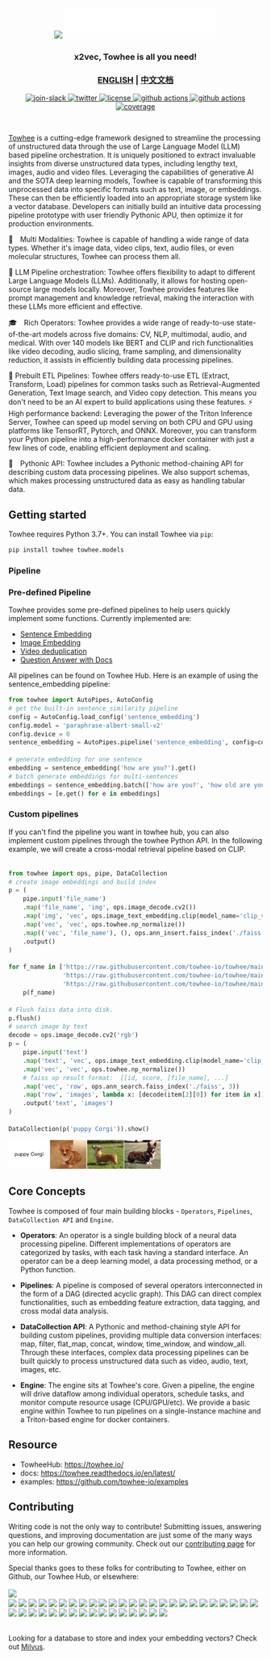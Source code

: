 &nbsp;

<p align="center">
    <img src="towhee_logo.png#gh-light-mode-only" width="60%"/>
    <img src="assets/towhee_logo_dark.png#gh-dark-mode-only" width="60%"/>
</p>


<h3 align="center">
  <p style="text-align: center;"> <span style="font-weight: bold; font: Arial, sans-serif;">x</span>2vec, Towhee is all you need! </p>
</h3>

<h3 align="center">
  <p style="text-align: center;">
  <a href="README.md" target="_blank">ENGLISH</a> | <a href="README_CN.md">中文文档</a>
  </p>
</h3>

<div class="column" align="middle">
  <a href="https://slack.towhee.io">
    <img src="https://img.shields.io/badge/join-slack-orange?style=flat" alt="join-slack"/>
  </a>
  <a href="https://twitter.com/towheeio">
    <img src="https://img.shields.io/badge/follow-twitter-blue?style=flat" alt="twitter"/>
  </a>
  <a href="https://www.apache.org/licenses/LICENSE-2.0">
    <img src="https://img.shields.io/badge/license-apache2.0-green?style=flat" alt="license"/>
  </a>
  <a href="https://github.com/towhee-io/towhee/actions/workflows/pylint.yml">
    <img src="https://github.com/towhee-io/towhee/actions/workflows/pylint.yml/badge.svg" alt="github actions"/>
  </a>
  <a href="https://pypi.org/project/towhee/">
    <img src="https://img.shields.io/pypi/v/towhee?label=Release&color&logo=Python" alt="github actions"/>
  </a>
  <a href="https://app.codecov.io/gh/towhee-io/towhee">
    <img src="https://img.shields.io/codecov/c/github/towhee-io/towhee?style=flat" alt="coverage"/>
  </a>
</div>

&nbsp;

[Towhee](https://towhee.io) is a cutting-edge framework designed to streamline the processing of unstructured data through the use of Large Language Model (LLM) based pipeline orchestration. It is uniquely positioned to extract invaluable insights from diverse unstructured data types, including lengthy text, images, audio and video files. Leveraging the capabilities of generative AI and the SOTA deep learning models, Towhee is capable of transforming this unprocessed data into specific formats such as text, image, or embeddings. These can then be efficiently loaded into an appropriate storage system like a vector database. Developers can initially build an intuitive data processing pipeline prototype with user friendly Pythonic APU, then optimize it for production environments.

🎨 Multi Modalities: Towhee is capable of handling a wide range of data types. Whether it's image data, video clips, text, audio files, or even molecular structures, Towhee can process them all. 

📃    LLM Pipeline orchestration:  Towhee offers flexibility to adapt to different Large Language Models (LLMs). Additionally, it allows for hosting open-source large models locally. Moreover, Towhee provides features like prompt management and knowledge retrieval, making the interaction with these LLMs more efficient and effective.

🎓 Rich Operators: Towhee provides a wide range of ready-to-use state-of-the-art models across five domains: CV, NLP, multimodal, audio, and medical. With over 140 models like BERT and CLIP and rich functionalities like video decoding, audio slicing, frame sampling,  and dimensionality reduction, it assists in efficiently building data processing pipelines. 

🔌   Prebuilt ETL Pipelines: Towhee offers ready-to-use ETL (Extract, Transform, Load) pipelines for common tasks such as Retrieval-Augmented Generation, Text Image search, and Video copy detection. This means you don't need to be an AI expert to build applications using these features. 
⚡️  High performance backend: Leveraging the power of the Triton Inference Server, Towhee can speed up model serving on both CPU and GPU using platforms like TensorRT, Pytorch, and ONNX. Moreover, you can transform your Python pipeline into a high-performance docker container with just a few lines of code, enabling efficient deployment and scaling.

🐍 Pythonic API: Towhee includes a Pythonic method-chaining API for describing custom data processing pipelines. We also support schemas, which makes processing unstructured data as easy as handling tabular data.

## Getting started

Towhee requires Python 3.7+. You can install Towhee via `pip`:

```bash
pip install towhee towhee.models
```

### Pipeline

### Pre-defined Pipeline

Towhee provides some pre-defined pipelines to help users quickly implement some functions. 
Currently implemented are: 
- [Sentence Embedding](https://towhee.io/tasks/detail/pipeline/sentence-similarity)
- [Image Embedding](https://towhee.io/tasks/detail/pipeline/text-image-search)
- [Video deduplication](https://towhee.io/tasks/detail/pipeline/video-copy-detection)
- [Question Answer with Docs](https://towhee.io/tasks/detail/pipeline/retrieval-augmented-generation)

All pipelines can be found on Towhee Hub. Here is an example of using the sentence_embedding pipeline: 

```python
from towhee import AutoPipes, AutoConfig
# get the built-in sentence_similarity pipeline
config = AutoConfig.load_config('sentence_embedding')
config.model = 'paraphrase-albert-small-v2'
config.device = 0
sentence_embedding = AutoPipes.pipeline('sentence_embedding', config=config)

# generate embedding for one sentence
embedding = sentence_embedding('how are you?').get()
# batch generate embeddings for multi-sentences
embeddings = sentence_embedding.batch(['how are you?', 'how old are you?'])
embeddings = [e.get() for e in embeddings]
```
### Custom pipelines 

If you can't find the pipeline you want in towhee hub, you can also implement custom pipelines through the towhee Python API. In the following example, we will create a cross-modal retrieval pipeline based on CLIP.
```python

from towhee import ops, pipe, DataCollection
# create image embeddings and build index
p = (
    pipe.input('file_name')
    .map('file_name', 'img', ops.image_decode.cv2())
    .map('img', 'vec', ops.image_text_embedding.clip(model_name='clip_vit_base_patch32', modality='image'))
    .map('vec', 'vec', ops.towhee.np_normalize())
    .map(('vec', 'file_name'), (), ops.ann_insert.faiss_index('./faiss', 512))
    .output()
)

for f_name in ['https://raw.githubusercontent.com/towhee-io/towhee/main/assets/dog1.png',
               'https://raw.githubusercontent.com/towhee-io/towhee/main/assets/dog2.png',
               'https://raw.githubusercontent.com/towhee-io/towhee/main/assets/dog3.png']:
    p(f_name)

# Flush faiss data into disk. 
p.flush()
# search image by text
decode = ops.image_decode.cv2('rgb')
p = (
    pipe.input('text')
    .map('text', 'vec', ops.image_text_embedding.clip(model_name='clip_vit_base_patch32', modality='text'))
    .map('vec', 'vec', ops.towhee.np_normalize())
    # faiss op result format:  [[id, score, [file_name], ...]
    .map('vec', 'row', ops.ann_search.faiss_index('./faiss', 3))
    .map('row', 'images', lambda x: [decode(item[2][0]) for item in x])
    .output('text', 'images')
)

DataCollection(p('puppy Corgi')).show()

```
<img src="assets/towhee_example.png" style="width: 60%; height: 60%">


## Core Concepts

Towhee is composed of four main building blocks - `Operators`, `Pipelines`, `DataCollection API` and `Engine`.

- __Operators__: An operator is a single building block of a neural data processing pipeline. Different implementations of operators are categorized by tasks, with each task having a standard interface. An operator can be a deep learning model, a data processing method, or a Python function.

- __Pipelines__: A pipeline is composed of several operators interconnected in the form of a DAG (directed acyclic graph). This DAG can direct complex functionalities, such as embedding feature extraction, data tagging, and cross modal data analysis.

- __DataCollection API__: A Pythonic and method-chaining style API for building custom pipelines, providing multiple data conversion interfaces: map, filter, flat_map, concat, window, time_window, and window_all. Through these interfaces, complex data processing pipelines can be built quickly to process unstructured data such as video, audio, text, images, etc.

- __Engine__: The engine sits at Towhee's core. Given a pipeline, the engine will drive dataflow among individual operators, schedule tasks, and monitor compute resource usage (CPU/GPU/etc). We provide a basic engine within Towhee to run pipelines on a single-instance machine and a Triton-based engine for docker containers.

## Resource
- TowheeHub: https://towhee.io/
- docs: https://towhee.readthedocs.io/en/latest/
- examples: https://github.com/towhee-io/examples

## Contributing

Writing code is not the only way to contribute! Submitting issues, answering questions, and improving documentation are just some of the many ways you can help our growing community. Check out our [contributing page](https://github.com/towhee-io/towhee/blob/main/CONTRIBUTING.md) for more information.

Special thanks goes to these folks for contributing to Towhee, either on Github, our Towhee Hub, or elsewhere:
<br><!-- Do not remove start of hero-bot --><br>
<img src="https://img.shields.io/badge/all--contributors-41-orange"><br>
<a href="https://github.com/3270939387"><img src="https://avatars.githubusercontent.com/u/133976770?v=4" width="30px" /></a>
<a href="https://github.com/AniTho"><img src="https://avatars.githubusercontent.com/u/34787227?v=4" width="30px" /></a>
<a href="https://github.com/Chiiizzzy"><img src="https://avatars.githubusercontent.com/u/72550076?v=4" width="30px" /></a>
<a href="https://github.com/GuoRentong"><img src="https://avatars.githubusercontent.com/u/57477222?v=4" width="30px" /></a>
<a href="https://github.com/KizAE86"><img src="https://avatars.githubusercontent.com/u/146533028?v=4" width="30px" /></a>
<a href="https://github.com/NicoYuan1986"><img src="https://avatars.githubusercontent.com/u/109071306?v=4" width="30px" /></a>
<a href="https://github.com/Opdoop"><img src="https://avatars.githubusercontent.com/u/21202514?v=4" width="30px" /></a>
<a href="https://github.com/Sharp-rookie"><img src="https://avatars.githubusercontent.com/u/62098006?v=4" width="30px" /></a>
<a href="https://github.com/Tumao727"><img src="https://avatars.githubusercontent.com/u/20420181?v=4" width="30px" /></a>
<a href="https://github.com/UncleLLD"><img src="https://avatars.githubusercontent.com/u/16642335?v=4" width="30px" /></a>
<a href="https://github.com/YuDongPan"><img src="https://avatars.githubusercontent.com/u/88148730?v=4" width="30px" /></a>
<a href="https://github.com/binbinlv"><img src="https://avatars.githubusercontent.com/u/83755740?v=4" width="30px" /></a>
<a href="https://github.com/derekdqc"><img src="https://avatars.githubusercontent.com/u/11754703?v=4" width="30px" /></a>
<a href="https://github.com/dreamfireyu"><img src="https://avatars.githubusercontent.com/u/47691077?v=4" width="30px" /></a>
<a href="https://github.com/filip-halt"><img src="https://avatars.githubusercontent.com/u/81822489?v=4" width="30px" /></a>
<a href="https://github.com/fzliu"><img src="https://avatars.githubusercontent.com/u/6334158?v=4" width="30px" /></a>
<a href="https://github.com/gexy185"><img src="https://avatars.githubusercontent.com/u/103474331?v=4" width="30px" /></a>
<a href="https://github.com/huan415"><img src="https://avatars.githubusercontent.com/u/37132274?v=4" width="30px" /></a>
<a href="https://github.com/hyf3513OneGO"><img src="https://avatars.githubusercontent.com/u/67197231?v=4" width="30px" /></a>
<a href="https://github.com/jaelgu"><img src="https://avatars.githubusercontent.com/u/86251631?v=4" width="30px" /></a>
<a href="https://github.com/jeffoverflow"><img src="https://avatars.githubusercontent.com/u/24581746?v=4" width="30px" /></a>
<a href="https://github.com/jingkl"><img src="https://avatars.githubusercontent.com/u/34296482?v=4" width="30px" /></a>
<a href="https://github.com/jinlingxu06"><img src="https://avatars.githubusercontent.com/u/106302799?v=4" width="30px" /></a>
<a href="https://github.com/junjiejiangjjj"><img src="https://avatars.githubusercontent.com/u/14136703?v=4" width="30px" /></a>
<a href="https://github.com/krishnakatyal"><img src="https://avatars.githubusercontent.com/u/37455387?v=4" width="30px" /></a>
<a href="https://github.com/lrk612"><img src="https://avatars.githubusercontent.com/u/131778006?v=4" width="30px" /></a>
<a href="https://github.com/omartarek206"><img src="https://avatars.githubusercontent.com/u/40853054?v=4" width="30px" /></a>
<a href="https://github.com/oneseer"><img src="https://avatars.githubusercontent.com/u/28955741?v=4" width="30px" /></a>
<a href="https://github.com/pravee42"><img src="https://avatars.githubusercontent.com/u/65100038?v=4" width="30px" /></a>
<a href="https://github.com/reiase"><img src="https://avatars.githubusercontent.com/u/5417329?v=4" width="30px" /></a>
<a href="https://github.com/sanbuphy"><img src="https://avatars.githubusercontent.com/u/96160062?v=4" width="30px" /></a>
<a href="https://github.com/shiyu22"><img src="https://avatars.githubusercontent.com/u/53459423?v=4" width="30px" /></a>
<a href="https://github.com/songxianj"><img src="https://avatars.githubusercontent.com/u/107831450?v=4" width="30px" /></a>
<a href="https://github.com/soulteary"><img src="https://avatars.githubusercontent.com/u/1500781?v=4" width="30px" /></a>
<a href="https://github.com/sre-ci-robot"><img src="https://avatars.githubusercontent.com/u/56469371?v=4" width="30px" /></a>
<a href="https://github.com/sutcalag"><img src="https://avatars.githubusercontent.com/u/83750738?v=4" width="30px" /></a>
<a href="https://github.com/wxywb"><img src="https://avatars.githubusercontent.com/u/5432721?v=4" width="30px" /></a>
<a href="https://github.com/xychu"><img src="https://avatars.githubusercontent.com/u/936394?v=4" width="30px" /></a>
<a href="https://github.com/zc277584121"><img src="https://avatars.githubusercontent.com/u/17022025?v=4" width="30px" /></a>
<a href="https://github.com/zengxiang68"><img src="https://avatars.githubusercontent.com/u/68835157?v=4" width="30px" /></a>
<a href="https://github.com/zhousicong"><img src="https://avatars.githubusercontent.com/u/7541863?v=4" width="30px" /></a>
<br><!-- Do not remove end of hero-bot --><br>

Looking for a database to store and index your embedding vectors? Check out [Milvus](https://github.com/milvus-io/milvus).
